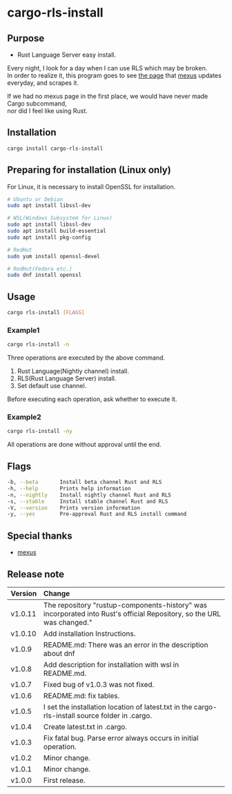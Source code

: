 # cargo-rls-install

## Purpose

- Rust Language Server easy install.

Every night, I look for a day when I can use RLS which may be broken.  
In order to realize it, this program goes to see [the page](https://mexus.github.io/rustup-components-history/) that [mexus](https://github.com/mexus/)
updates everyday,  and scrapes it.

If we had no mexus page in the first place, we would have never made Cargo subcommand,  
nor did I feel like using Rust.

## Installation

```bash
cargo install cargo-rls-install
```

## Preparing for installation (Linux only)

For Linux, it is necessary to install OpenSSL for installation.

```bash
# Ubuntu or Debian
sudo apt install libssl-dev

# WSL(Windows Subsystem for Linux)
sudo apt install libssl-dev
sudo apt install build-essential
sudo apt install pkg-config

# RedHut
sudo yum install openssl-devel

# RedHut(Fedora etc.)
sudo dnf install openssl
```

## Usage

```bash
cargo rls-install [FLAGS]
```

### Example1

```bash
cargo rls-install -n
```

Three operations are executed by the above command.

1. Rust Language(Nightly channel) install.
2. RLS(Rust Language Server) install.
3. Set default use channel.

Before executing each operation, ask whether to execute it.

### Example2

```bash
cargo rls-install -ny
```

All operations are done without approval until the end.

## Flags

```bash
-b, --beta       Install beta channel Rust and RLS
-h, --help       Prints help information
-n, --nightly    Install nightly channel Rust and RLS
-s, --stable     Install stable channel Rust and RLS
-V, --version    Prints version information
-y, --yes        Pre-approval Rust and RLS install command
```

## Special thanks

- [mexus](https://github.com/mexus/)

## Release note

| Version | Change                                                                                                                |
| ------- | :-------------------------------------------------------------------------------------------------------------------- |
| v1.0.11 | The repository "rustup-components-history" was incorporated into Rust's official Repository, so the URL was changed." |
| v1.0.10 | Add installation Instructions.                                                                                        |
| v1.0.9  | README.md: There was an error in the description about dnf                                                            |
| v1.0.8  | Add description for installation with wsl in README.md.                                                               |
| v1.0.7  | Fixed bug of v1.0.3 was not fixed.                                                                                    |
| v1.0.6  | README.md: fix tables.                                                                                                |
| v1.0.5  | I set the installation location of latest.txt in the cargo-rls-install source folder in .cargo.                       |
| v1.0.4  | Create latest.txt in .cargo.                                                                                          |
| v1.0.3  | Fix fatal bug. Parse error always occurs in initial operation.                                                        |
| v1.0.2  | Minor change.                                                                                                         |
| v1.0.1  | Minor change.                                                                                                         |
| v1.0.0  | First release.                                                                                                        |